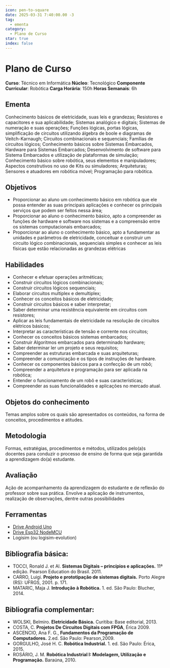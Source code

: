 ```yaml
---
icon: pen-to-square
date: 2025-03-31 7:40:00.00 -3
tag:
  - ementa
category:
  - Plano de Curso
star: true
index: false
---
```

# Plano de Curso

**Curso**: Técnico em Informática
**Núcleo**: Tecnológico
**Componente Curricular**: Robótica
**Carga Horária**: 150h
**Horas Semanais**: 6h


## Ementa

Conhecimento básicos de eletricidade, suas leis e grandezas; Resistores e capacitores e sua aplicabilidade; Sistemas analógico e digitais; Sistemas de numeração e suas operações; Funções lógicas, portas lógicas, simplificação de circuitos utilizando álgebra de boole e diagramas de Veitch-Karnaugh; Circuitos combinacionais e sequenciais; Famílias de circuitos lógicos; Conhecimento básicos sobre Sistemas Embarcados, Hardware para Sistemas Embarcados; Desenvolvimento de software para Sistema Embarcados e utilização de plataformas de simulação; Conhecimento básico sobre robótica, seus elementos e manipuladores; Aspectos construtivos no uso de Kits ou simuladores; Arquiteturas; Sensores e atuadores em robótica móvel; Programação para robótica.

## Objetivos
- Proporcionar ao aluno um conhecimento básico em robótica que ele possa entender as suas principais aplicações e conhecer os principais serviços que podem ser feitos nessa área;
- Proporcionar ao aluno o conhecimento básico, apto a compreender as funções de hardware e software nos sistemas e a compreensão entre os sistemas computacionais embarcados;
- Proporcionar ao aluno o conhecimento básico, apto a fundamentar as unidades e parâmetros de eletricidade, conceituar e construir um circuito lógico combinacionais, sequenciais simples e conhecer as leis físicas que estão relacionadas as grandezas elétricas

## Habilidades
- Conhecer e efetuar operações aritméticas;
- Construir circuitos lógicos combinacionais;
- Construir circuitos lógicos sequenciais;
- Elaborar circuitos multiplex e demultiplex;
- Conhecer os conceitos básicos de eletricidade;
- Construir circuitos básicos e saber interpretar;
- Saber determinar uma resistência equivalente em circuitos com resistores;
- Aplicar as leis fundamentais de eletricidade na resolução de circuitos elétricos básicos;
- Interpretar as características de tensão e corrente nos circuitos;
- Conhecer os conceitos básicos sistemas embarcados;
- Construir Algoritmos embarcados para determinado hardware;
- Saber determinar ler um projeto e seus requisitos;
- Compreender as estruturas embarcada e suas arquiteturas;
- Compreender a comunicação e os tipos de instruções de hardware.
- Conhecer os componentes básicos para a confecção de um robô;
- Compreender a arquitetura e programação para ser aplicada na robótica;
- Entender o funcionamento de um robô e suas características;
- Compreender as suas funcionalidades e aplicações no mercado atual.

## Objetos do conhecimento

Temas amplos sobre os quais são apresentados os conteúdos, na forma de conceitos, procedimentos e atitudes.

## Metodologia

Formas, estratégias, procedimentos e métodos, utilizados pelo(a)s docentes para conduzir o processo de ensino de forma que seja garantida a aprendizagem do(a) estudante.

## Avaliação
Ação de acompanhamento da aprendizagem do estudante e de reflexão do professor sobre sua prática. Envolve a aplicação de instrumentos, realização de observações, dentre outras possibilidades

## Ferramentas

- [Drive Android Uno](/files/CH341SER.zip)
- [Drive Esp32 NodeMCU](/files/CP210x_Universal_Windows_Driver.zip)
- Logisim (ou logisim-evolution)

## Bibliografia básica:

- TOCCI, Ronald J. et Al. **Sistemas Digitais – princípios e aplicações.** 11ª edição. Pearson Education do Brasil. 2011.
- CARRO, Luigi. **Projeto e prototipação de sistemas digitais.** Porto Alegre (RS): UFRGS, 2001. p. 171.
- MATARIC, Maja J. **Introdução à Robótica.** 1. ed. São Paulo: Blucher, 2014.

## Bibliografia complementar:


- WOLSKI, Belmiro. **Eletricidade Básica.** Curitiba: Base editorial, 2013.
- COSTA, C. **Projetos De Circuitos Digitais com FPGA**, Érica 2009.
- ASCENCIO, Ana F. G., **Fundamentos da Programação de Computadores.** 2.ed. São Paulo: Pearson,2009.
- GORGULHO, José H. C. **Robótica Industrial.** 1. ed. São Paulo: Érica, 2015.
- ROSÁRIO, J. M. **Robótica Industrial I: Modelagem, Utilização e Programação.** Baraúna, 2010.
